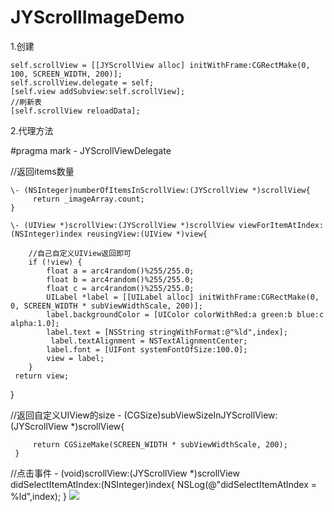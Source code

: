 # JYScrollImageDemo

1.创建

    self.scrollView = [[JYScrollView alloc] initWithFrame:CGRectMake(0, 100, SCREEN_WIDTH, 200)];
    self.scrollView.delegate = self;
    [self.view addSubview:self.scrollView];
    //刷新表
    [self.scrollView reloadData];
    
2.代理方法

  #pragma mark - JYScrollViewDelegate

//返回items数量

    \- (NSInteger)numberOfItemsInScrollView:(JYScrollView *)scrollView{
         return _imageArray.count;
    }

    \- (UIView *)scrollView:(JYScrollView *)scrollView viewForItemAtIndex:(NSInteger)index reusingView:(UIView *)view{
    
        //自己自定义UIView返回即可
        if (!view) {
            float a = arc4random()%255/255.0;
            float b = arc4random()%255/255.0;
            float c = arc4random()%255/255.0;
            UILabel *label = [[UILabel alloc] initWithFrame:CGRectMake(0, 0, SCREEN_WIDTH * subViewWidthScale, 200)];
            label.backgroundColor = [UIColor colorWithRed:a green:b blue:c alpha:1.0];
            label.text = [NSString stringWithFormat:@"%ld",index];
             label.textAlignment = NSTextAlignmentCenter;
            label.font = [UIFont systemFontOfSize:100.0];
            view = label;
        }
     return view;
   }

//返回自定义UIView的size
    \- (CGSize)subViewSizeInJYScrollView:(JYScrollView *)scrollView{
    
         return CGSizeMake(SCREEN_WIDTH * subViewWidthScale, 200);
     }

//点击事件
    \- (void)scrollView:(JYScrollView *)scrollView didSelectItemAtIndex:(NSInteger)index{
         NSLog(@"didSelectItemAtIndex = %ld",index);
    }
![](http://s3.sinaimg.cn/orignal/001StBb2gy700p4PMJ432&690)
